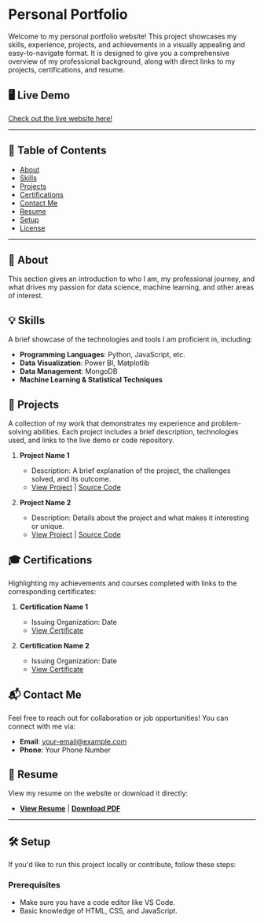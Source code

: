 # Personal Portfolio

Welcome to my personal portfolio website! This project showcases my skills, experience, projects, and achievements in a visually appealing and easy-to-navigate format. It is designed to give you a comprehensive overview of my professional background, along with direct links to my projects, certifications, and resume.

## 🖥️ Live Demo
[Check out the live website here!](your-live-demo-link)

---

## 📄 Table of Contents
- [About](#about)
- [Skills](#skills)
- [Projects](#projects)
- [Certifications](#certifications)
- [Contact Me](#contact-me)
- [Resume](#resume)
- [Setup](#setup)
- [License](#license)

---

## 📝 About
This section gives an introduction to who I am, my professional journey, and what drives my passion for data science, machine learning, and other areas of interest.

## 💡 Skills
A brief showcase of the technologies and tools I am proficient in, including:
- **Programming Languages**: Python, JavaScript, etc.
- **Data Visualization**: Power BI, Matplotlib
- **Data Management**: MongoDB
- **Machine Learning & Statistical Techniques**

## 🚀 Projects
A collection of my work that demonstrates my experience and problem-solving abilities. Each project includes a brief description, technologies used, and links to the live demo or code repository.

1. **Project Name 1**
   - Description: A brief explanation of the project, the challenges solved, and its outcome.
   - [View Project](#) | [Source Code](#)

2. **Project Name 2**
   - Description: Details about the project and what makes it interesting or unique.
   - [View Project](#) | [Source Code](#)

## 🎓 Certifications
Highlighting my achievements and courses completed with links to the corresponding certificates:

1. **Certification Name 1**
   - Issuing Organization: Date
   - [View Certificate](#)

2. **Certification Name 2**
   - Issuing Organization: Date
   - [View Certificate](#)

## 📬 Contact Me
Feel free to reach out for collaboration or job opportunities! You can connect with me via:
- **Email**: [your-email@example.com](mailto:your-email@example.com)
- **Phone**: Your Phone Number

## 📂 Resume
View my resume on the website or download it directly:
- **[View Resume](#)** | **[Download PDF](#)**

---

## 🛠️ Setup
If you'd like to run this project locally or contribute, follow these steps:

### Prerequisites
- Make sure you have a code editor like VS Code.
- Basic knowledge of HTML, CSS, and JavaScript.

